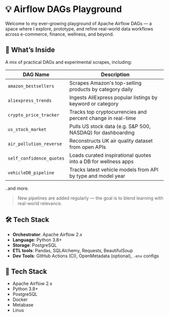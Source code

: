 # 💡 Airflow DAGs Playground

Welcome to my ever-growing playground of Apache Airflow DAGs — a space where I explore, prototype, and refine real-world data workflows across e-commerce, finance, wellness, and beyond.

## 🧪 What’s Inside

A mix of practical DAGs and experimental scrapes, including:

| DAG Name                | Description                                                     |
|------------------------|-----------------------------------------------------------------|
| `amazon_bestsellers`   | Scrapes Amazon's top-selling products by category daily         |
| `aliexpress_trends`    | Ingests AliExpress popular listings by keyword or category       |
| `crypto_price_tracker` | Tracks top cryptocurrencies and percent change in real-time      |
| `us_stock_market`      | Pulls US stock data (e.g. S&P 500, NASDAQ) for dashboarding       |
| `air_pollution_reverse`| Reconstructs UK air quality dataset from open APIs               |
| `self_confidence_quotes`| Loads curated inspirational quotes into a DB for wellness apps  |
|`vehicleDB_pipeline`   | Tracks latest vehicle models from API by type and model year     |

..and more.

> New pipelines are added regularly — the goal is to blend learning with real-world relevance.

## 🛠️ Tech Stack

- **Orchestrator**: Apache Airflow 2.x
- **Language**: Python 3.8+
- **Storage**: PostgreSQL
- **ETL tools**: Pandas, SQLAlchemy, Requests, BeautifulSoup
- **Dev Tools**: GitHub Actions (CI), OpenMetadata (optional), `.env` configs

## 🧰 Tech Stack

- Apache Airflow 2.x
- Python 3.8+
- PostgreSQL
- Docker
- Metabase
- Linus

